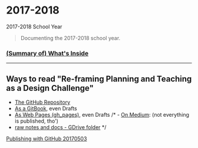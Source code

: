 # 2017-2018
2017-2018 School Year

> Documenting the 2017-2018 school year. 

### [\(Summary of\) What's Inside ](SUMMARY.md)

___

## Ways to read "Re-framing Planning and Teaching as a Design Challenge"
- [The GitHub Repository](https://github.com/janzeteachesit/2017-2018/)
- [As a GitBook](https://janzeteachesit.gitbooks.io/2017-2018/content/), even Drafts
- [As Web Pages \(gh_pages\)](https://janzeteachesit.github.io/2017-2018/), even Drafts
/* - [On Medium](https://medium.com/designed-classroom): (not everything is published, tho')
- [raw notes and docs - GDrive folder](https://drive.google.com/open?id=0BysMfTbvAUUVVGNtbDA0TG43OG8)
*/


[Publishing with GitHub 20170503](https://drive.google.com/open?id=1Tu_b1oixurg9lId2z3LH_ZiLz1sH9sYD9ypdmZGwE9c)
